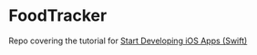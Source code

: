 # FoodTracker

Repo covering the tutorial for [Start Developing iOS Apps (Swift)](
https://developer.apple.com/library/ios/referencelibrary/GettingStarted/DevelopiOSAppsSwift/)
